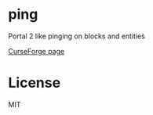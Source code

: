 # ping
Portal 2 like pinging on blocks and entities

[CurseForge page](https://www.curseforge.com/minecraft/mc-mods/block-ping/)

# License
MIT
